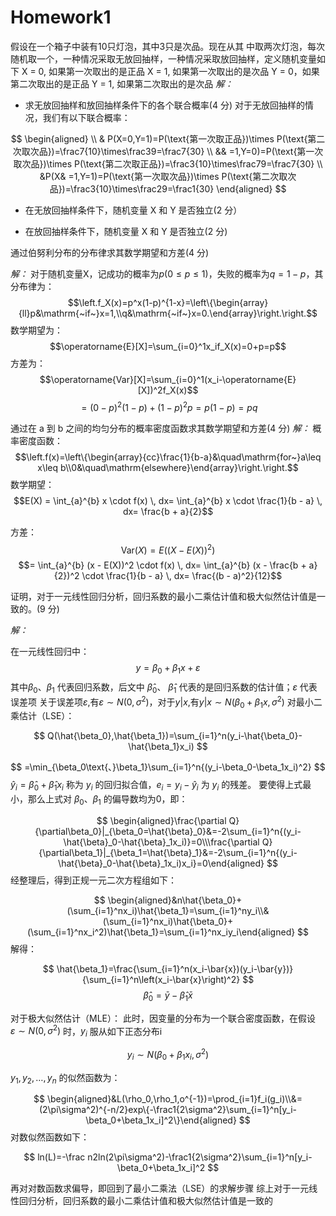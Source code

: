 # Homework1
假设在一个箱子中装有10只灯泡，其中3只是次品。现在从其 中取两次灯泡，每次随机取一个，一种情况采取无放回抽样，一种情况采取放回抽样，定义随机变量如下 X = 0, 如果第一次取出的是正品 X = 1, 如果第一次取出的是次品 Y = 0，如果第二次取出的是正品 Y = 1, 如果第二次取出的是次品 
*解：*
- 求无放回抽样和放回抽样条件下的各个联合概率(4 分) 
对于无放回抽样的情况，我们有以下联合概率：

$$
\begin{aligned}
\\
& P(X=0,Y=1)=P(\text{第一次取正品})\times P(\text{第二次取次品})=\frac7{10}\times\frac39=\frac7{30}  \\
&& =1,Y=0)=P(\text{第一次取次品})\times P(\text{第二次取正品})=\frac3{10}\times\frac79=\frac7{30}  \\
&P(X& =1,Y=1)=P(\text{第一次取次品})\times P(\text{第二次取次品})=\frac3{10}\times\frac29=\frac1{30} 
\end{aligned}
$$

- 在无放回抽样条件下，随机变量 X 和 Y 是否独立(2 分） 

- 在放回抽样条件下，随机变量 X 和 Y 是否独立(2 分)



通过伯努利分布的分布律求其数学期望和方差(4 分) 

*解：*
对于随机变量X，记成功的概率为$p(0{\leq}p{\leq}1)$，失败的概率为$q=1-p$，其分布律为：
$$\left.f_X(x)=p^x(1-p)^{1-x}=\left\{\begin{array}{ll}p&\mathrm{~if~}x=1,\\q&\mathrm{~if~}x=0.\end{array}\right.\right.$$
数学期望为：
$$\operatorname{E}[X]=\sum_{i=0}^1x_if_X(x)=0+p=p$$
方差为：
$$\operatorname{Var}[X]=\sum_{i=0}^1(x_i-\operatorname{E}[X])^2f_X(x)$$
$$=(0-p)^2(1-p)+(1-p)^2p=p(1-p)=pq$$

通过在 a 到 b 之间的均匀分布的概率密度函数求其数学期望和方差(4 分) 
*解：*
概率密度函数：
$$\left.f(x)=\left\{\begin{array}{cc}\frac{1}{b-a}&\quad\mathrm{for~}a\leq x\leq b\\0&\quad\mathrm{elsewhere}\end{array}\right.\right.$$
数学期望：
$$E(X) = \int_{a}^{b} x \cdot f(x) \, dx= \int_{a}^{b} x \cdot \frac{1}{b - a} \, dx= \frac{b + a}{2}$$


方差：
$$\text{Var}(X) = E((X - E(X))^2)$$ $$= \int_{a}^{b} (x - E(X))^2 \cdot f(x) \, dx= \int_{a}^{b} (x - \frac{b + a}{2})^2 \cdot \frac{1}{b - a} \, dx= \frac{(b - a)^2}{12}$$



证明，对于一元线性回归分析，回归系数的最小二乘估计值和极大似然估计值是一致的。(9 分)

*解：*

在一元线性回归中：
$$y=\beta_0+\beta_1x+\varepsilon $$
其中$\beta_0$、$\beta_1$ 代表回归系数，后文中 $\hat\beta_0$、 $\hat\beta_1$ 代表的是回归系数的估计值；$\varepsilon$ 代表误差项
关于误差项$\varepsilon$,有$\varepsilon\sim N(0,\sigma^2)$，对于$y|x$,有$y|x\sim N(\beta_0+\beta_1x,\sigma^2)$
 对最小二乘估计（LSE）：
 
$$
Q(\hat{\beta_0},\hat{\beta_1})=\sum_{i=1}^n(y_i-\hat{\beta_0}-\hat{\beta_1}x_i)
$$

$$
=\min_{\beta_0\text{、}\beta_1}\sum_{i=1}^n{(y_i-\beta_0-\beta_1x_i)^2}
$$
 $\hat{y}_i=\hat{\beta}_0+\hat{\beta}_1x_i$ 称为 $y_i$ 的回归拟合值，$e_i=y_i-\hat{y}_i$ 为 $y_i$ 的残差。
 要使得上式最小，那么上式对 $\beta_0$、$\beta_1$ 的偏导数均为0，即：

$$
\begin{aligned}\frac{\partial Q}{\partial\beta_0}|_{\beta_0=\hat{\beta}_0}&=-2\sum_{i=1}^n{(y_i-\hat{\beta}_0-\hat{\beta}_1x_i)}=0\\\frac{\partial Q}{\partial\beta_1}|_{\beta_1=\hat{\beta}_1}&=-2\sum_{i=1}^n{(y_i-\hat{\beta}_0-\hat{\beta}_1x_i)x_i}=0\end{aligned}
$$
 经整理后，得到正规一元二次方程组如下：

$$
\begin{aligned}&n\hat{\beta_0}+(\sum_{i=1}^nx_i)\hat{\beta_1}=\sum_{i=1}^ny_i\\&(\sum_{i=1}^nx_i)\hat{\beta_0}+(\sum_{i=1}^nx_i^2)\hat{\beta_1}=\sum_{i=1}^nx_iy_i\end{aligned}
$$
 解得：

$$
\hat{\beta_1}=\frac{\sum_{i=1}^n(x_i-\bar{x})(y_i-\bar{y})}{\sum_{i=1}^n\left(x_i-\bar{x}\right)^2}
$$
 $$\hat{\beta}_0=\bar{y}-\hat{\beta}_1\bar{x}$$

对于极大似然估计（MLE）：
此时，因变量的分布为一个联合密度函数，在假设 $\varepsilon\sim N(0,\sigma^2)$ 时，$y_i$ 服从如下正态分布i

$$
y_i\sim N(\beta_0+\beta_1x_i,\sigma^2)
$$

$y_{1},y_{2},\ldots,y_{n}$ 的似然函数为：

$$
\begin{aligned}&L(\rho_0,\rho_1,o^{-1})=\prod_{i=1}f_i(g_i)\\&=(2\pi\sigma^2)^{-n/2}exp\{-\frac1{2\sigma^2}\sum_{i=1}^n[y_i-\beta_0+\beta_1x_i]^2\}\end{aligned}
$$
 对数似然函数如下：

$$
ln(L)=-\frac n2ln(2\pi\sigma^2)-\frac1{2\sigma^2}\sum_{i=1}^n[y_i-\beta_0+\beta_1x_i]^2
$$

再对对数函数求偏导，即回到了最小二乘法（LSE）的求解步骤
综上对于一元线性回归分析，回归系数的最小二乘估计值和极大似然估计值是一致的


